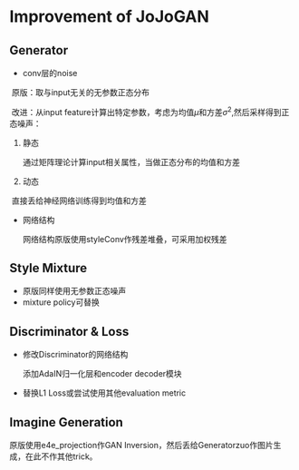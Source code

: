 # Improvement of JoJoGAN

## Generator

- conv层的noise

​	原版：取与input无关的无参数正态分布

​	改进：从input feature计算出特定参数，考虑为均值$\mu$和方差$\sigma^2$,然后采样得到正态噪声：

1. 静态

   通过矩阵理论计算input相关属性，当做正态分布的均值和方差

2. 动态

​		直接丢给神经网络训练得到均值和方差

- 网络结构

  网络结构原版使用styleConv作残差堆叠，可采用加权残差

## Style Mixture

- 原版同样使用无参数正态噪声
- mixture policy可替换



## Discriminator & Loss

- 修改Discriminator的网络结构

  添加AdaIN归一化层和encoder decoder模块

- 替换L1 Loss或尝试使用其他evaluation metric

  

## Imagine Generation

原版使用e4e_projection作GAN Inversion，然后丢给Generatorzuo作图片生成，在此不作其他trick。